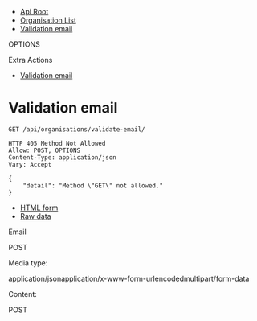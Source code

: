 - [Api Root](https://default.dev.sms.visionariesai.com/api/)
- [Organisation List](https://default.dev.sms.visionariesai.com/api/organisations/)
- [Validation email](https://default.dev.sms.visionariesai.com/api/organisations/validate-email/)

OPTIONS

Extra Actions


- [Validation email](http://default.dev.sms.visionariesai.com/api/organisations/validate-email/)

# Validation email

```
GET /api/organisations/validate-email/
```

```
HTTP 405 Method Not Allowed
Allow: POST, OPTIONS
Content-Type: application/json
Vary: Accept

{
    "detail": "Method \"GET\" not allowed."
}
```

- [HTML form](https://default.dev.sms.visionariesai.com/api/organisations/validate-email/#post-object-form)
- [Raw data](https://default.dev.sms.visionariesai.com/api/organisations/validate-email/#post-generic-content-form)

Email


POST

Media type:

application/jsonapplication/x-www-form-urlencodedmultipart/form-data

Content:

POST